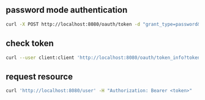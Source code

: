 

## password mode authentication
```bash
curl -X POST http://localhost:8080/oauth/token -d "grant_type=password&client_id=client&client_secret=client&username=admin&password=admin"
```

## check token
```bash
curl --user client:client 'http://localhost:8080/oauth/token_info?token=<token>'
```

## request resource
```bash
curl 'http://localhost:8080/user' -H "Authorization: Bearer <token>"
```